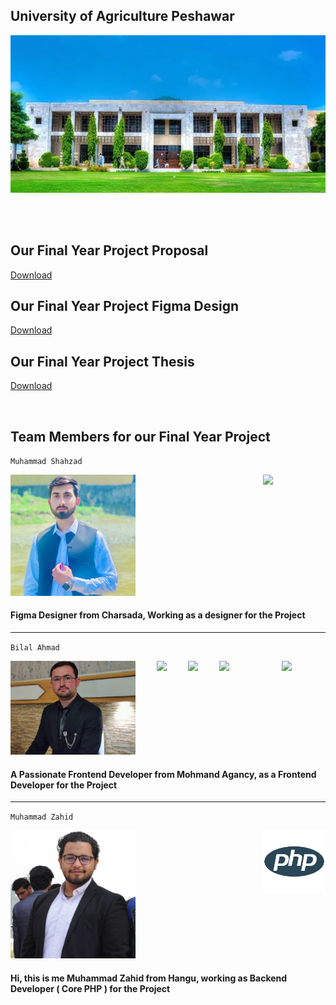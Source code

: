## University of Agriculture Peshawar

<img src="Final Year Project Extra Documents/our uni.png">

<br><br>

## Our Final Year Project Proposal
<a href="Final Year Project Extra Documents/Final Year Project Proposal.pdf">Download</a> 


## Our Final Year Project Figma Design
<a href="Final Year Project Extra Documents/Our Final Year Project Figma Design.pdf">Download</a> 

## Our Final Year Project Thesis
<a href="Final Year Project Extra Documents/Our Final Year Project Thesis.pdf">Download</a> 

<br>


## Team Members for our Final Year Project 
`Muhammad Shahzad` 

<img src="https://cdn.icon-icons.com/icons2/3053/PNG/512/figma_macos_bigsur_icon_190183.png" width="100" align="right">

<img src="assets/Team Members Images/Muhammad Shahzad Designer.jpg" width="200px">
 
 
 
#### Figma Designer from Charsada, Working as a designer for the Project

---


`Bilal Ahmad`


<img src="https://getbootstrap.com/docs/5.3/assets/brand/bootstrap-logo-shadow.png" width="70" align="right">


<img src="https://logos-world.net/wp-content/uploads/2023/02/JavaScript-Logo-500x281.png" width="100" align="right">

<img src="https://cdn.freebiesupply.com/logos/large/2x/css3-logo-png-transparent.png" width="50" align="right">

<img src="https://upload.wikimedia.org/wikipedia/commons/6/61/HTML5_logo_and_wordmark.svg" width="50" align="right">



<img src="assets/Team Members Images/Bilal Ahmad Frontend Developer.jpg" width="200px">

#### A Passionate Frontend Developer from Mohmand Agancy, as a Frontend Developer for the Project
---
`Muhammad Zahid`

<img src="assets/Icons/php icon.png" width="100" align="right">

<img src="assets/Team Members Images/Muhammad Zahid Backend Developer.JPG" width="200px">
 
#### Hi, this is me Muhammad Zahid from Hangu, working as Backend Developer ( Core PHP ) for the Project

